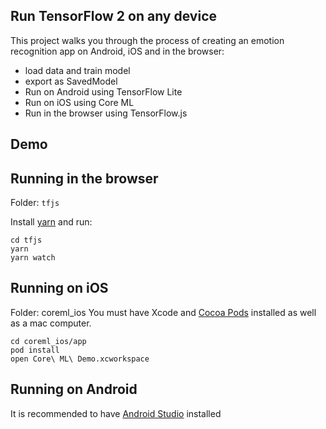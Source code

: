 ## Run TensorFlow 2 on any device

This project walks you through the process of creating an emotion recognition app on Android, iOS and in the browser:
- load data and train model
- export as SavedModel
- Run on Android using TensorFlow Lite
- Run on iOS using Core ML
- Run in the browser using TensorFlow.js

## Demo



## Running in the browser
Folder: `tfjs`

Install [yarn](https://yarnpkg.com/en/) and run:

    cd tfjs
    yarn
    yarn watch
    
## Running on iOS
Folder: coreml_ios
You must have Xcode and [Cocoa Pods](https://cocoapods.org/) installed as well as a mac computer.

    cd coreml_ios/app
    pod install
    open Core\ ML\ Demo.xcworkspace

## Running on Android
It is recommended to have [Android Studio](https://developer.android.com/studio) installed
